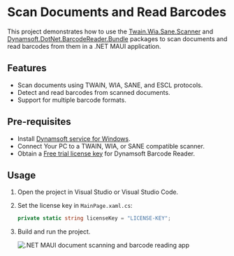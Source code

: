 # Scan Documents and Read Barcodes

This project demonstrates how to use the [Twain.Wia.Sane.Scanner](https://www.nuget.org/packages/Twain.Wia.Sane.Scanner/) and [Dynamsoft.DotNet.BarcodeReader.Bundle](https://www.nuget.org/packages/Dynamsoft.DotNet.BarcodeReader.Bundle) packages to scan documents and read barcodes from them in a .NET MAUI application.

## Features

- Scan documents using TWAIN, WIA, SANE, and ESCL protocols.
- Detect and read barcodes from scanned documents.
- Support for multiple barcode formats.

## Pre-requisites
- Install [Dynamsoft service for Windows](https://demo.dynamsoft.com/DWT/DWTResources/dist/DynamsoftServiceSetup.msi).
- Connect Your PC to a TWAIN, WIA, or SANE compatible scanner.
- Obtain a [Free trial license key](https://www.dynamsoft.com/customer/license/trialLicense/?product=dcv&package=cross-platform) for Dynamsoft Barcode Reader.

## Usage
1. Open the project in Visual Studio or Visual Studio Code.
2. Set the license key in `MainPage.xaml.cs`:
    ```csharp
    private static string licenseKey = "LICENSE-KEY";
    ```
2. Build and run the project.
    
    ![.NET MAUI document scanning and barcode reading app](https://www.dynamsoft.com/codepool/img/2025/02/maui-windows-scan-document-read-barcode.png)